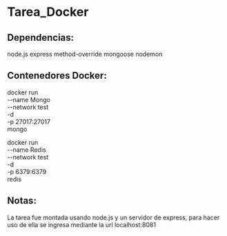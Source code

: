 # Tarea_Docker

## Dependencias:
node.js
express
method-override
mongoose
nodemon

## Contenedores Docker:

docker run \
--name Mongo \
--network test \
-d \
-p 27017:27017 \
mongo

docker run \
--name Redis \
--network test \
-d \
-p 6379:6379 \
redis


## Notas:

La tarea fue montada usando node.js y un servidor de express, para hacer uso de ella se ingresa mediante la url localhost:8081
